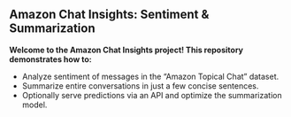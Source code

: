 ## Amazon Chat Insights: Sentiment & Summarization
**Welcome to the Amazon Chat Insights project! This repository demonstrates how to:**

* Analyze sentiment of messages in the “Amazon Topical Chat” dataset.
* Summarize entire conversations in just a few concise sentences.
* Optionally serve predictions via an API and optimize the summarization model.